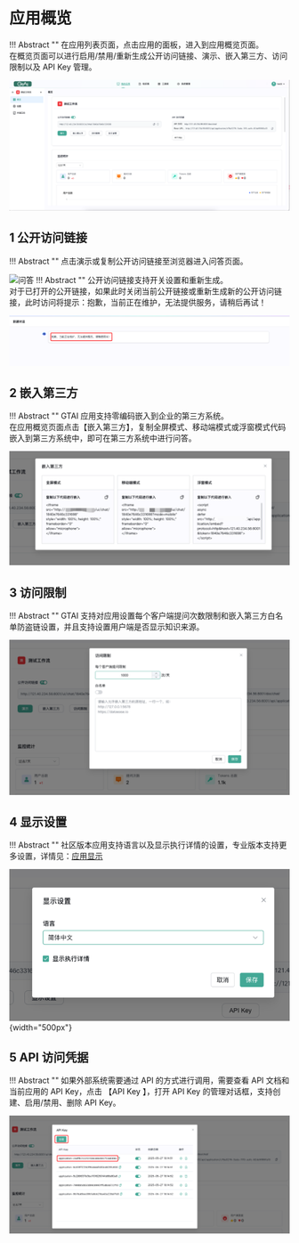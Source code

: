 
# 应用概览

!!! Abstract ""
    在应用列表页面，点击应用的面板，进入到应用概览页面。     
    在概览页面可以进行启用/禁用/重新生成公开访问链接、演示、嵌入第三方、访问限制以及 API Key 管理。

![应用概览](../../img/index/UI.jpg)

## 1 公开访问链接

!!! Abstract ""
    点击演示或复制公开访问链接至浏览器进入问答页面。

![问答](../../img/app/QA.png)
!!! Abstract ""
    公开访问链接支持开关设置和重新生成。  
    对于已打开的公开链接，如果此时关闭当前公开链接或重新生成新的公开访问链接，此时访问将提示：抱歉，当前正在维护，无法提供服务，请稍后再试！

![关闭服务](../../img/app/app-closed.png)

## 2 嵌入第三方

!!! Abstract ""
    GTAI 应用支持零编码嵌入到企业的第三方系统。     
    在应用概览页面点击【嵌入第三方】，复制全屏模式、移动端模式或浮窗模式代码嵌入到第三方系统中，即可在第三方系统中进行问答。

![嵌入第三方](<../../img/app/embed.png>)

## 3 访问限制

!!! Abstract ""
    GTAI 支持对应用设置每个客户端提问次数限制和嵌入第三方白名单防盗链设置，并且支持设置用户端是否显示知识来源。

![访问限制](<../../img/app/Access restrictions.png>)

## 4 显示设置

!!! Abstract ""
    社区版本应用支持语言以及显示执行详情的设置，专业版本支持更多设置，详情见：[应用显示](../X-Pack/app_logo_settting.md)

![访问限制](<../../img/app/display_config.png>){width="500px"}


## 5 API 访问凭据

!!! Abstract ""
    如果外部系统需要通过 API 的方式进行调用，需要查看 API 文档和当前应用的 API Key，点击 【API Key 】，打开 API Key 的管理对话框，支持创建、启用/禁用、删除 API Key。

![API key](../../img/app/app_apikey.png)